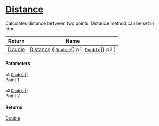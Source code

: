 # [Distance](./Dtw--Distance.md)

Calculates distance between two points.  Distance method can be set in ctor.

| Return | Name | 
| --- | --- | 
| [Double](https://docs.microsoft.com/en-us/dotnet/api/System.Double) | [Distance](./Dtw--Distance.md) ( [`Double`](https://docs.microsoft.com/en-us/dotnet/api/System.Double)[] p1, [`Double`](https://docs.microsoft.com/en-us/dotnet/api/System.Double)[] p2 ) | 


#### Parameters
**`p1`**  [`Double`](https://docs.microsoft.com/en-us/dotnet/api/System.Double)[]<br>Point 1<br><br>**`p2`**  [`Double`](https://docs.microsoft.com/en-us/dotnet/api/System.Double)[]<br>Point 2
#### Returns
[Double](https://docs.microsoft.com/en-us/dotnet/api/System.Double)<br>
